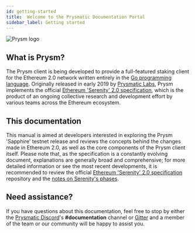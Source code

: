 ```yaml
---
id: getting-started
title:  Welcome to the Prysmatic Documentation Portal
sidebar_label: Getting started
---
```


![Prysm logo](/img/logo3.png "Prysmatic Labs")

## What is Prysm?
The Prysm client is being developed to provide a full-featured staking client for the Ethereum 2.0 network written entirely in the [Go programming language](https://golang.org). Originally released in early 2019 by [Prysmatic Labs](https://prysmaticlabs.com), Prysm implements the official [Ethereum 'Serenity' 2.0 specification](https://github.com/ethereum/eth2.0-specs), which is the product of an ongoing collective research and development effort by various teams across the Ethereum ecosystem.

## This documentation

This manual is aimed at developers interested in exploring the Prysm 'Sapphire' testnet release and reviews the concepts behind the changes made in Ethereum 2.0, as well as the core components of the Prysm client itself. Please note that, as the specification is a constantly evolving document, explanations are generally broad and comprehensive; for more detailed information or see the most recent developments, it is recommended to review the official [Ethereum 'Serenity' 2.0 specification](https://github.com/ethereum/eth2.0-specs) repository and the [notes on Serenity's phases](https://docs.ethhub.io/ethereum-roadmap/ethereum-2.0/eth-2.0-phases).

## Need assistance?

If you have questions about this documentation, feel free to stop by either the [Prysmatic Discord](https://github.com/prysmaticlabs/documentation/commit/aa6c10427234591357d510f629b58a4462f81998)'s **#documentation** channel or [Gitter](https://gitter.im/prysmaticlabs/geth-sharding?utm_source=badge&utm_medium=badge&utm_campaign=pr-badge) and a member of the team or our community will be happy to assist you.
